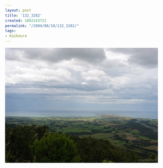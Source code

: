 ```yaml
---
layout: post
title: '132_3282'
created: 1092143721
permalink: "/2004/08/10/132_3282/"
tags:
- Kaikoura
---
```


<img src="/image/images/132_3282-1154.jpg"/>

